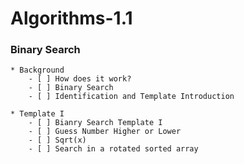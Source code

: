 # Algorithms-1.1

### Binary Search
    * Background
        - [ ] How does it work?
        - [ ] Binary Search
        - [ ] Identification and Template Introduction
    
    * Template I
        - [ ] Bianry Search Template I
        - [ ] Guess Number Higher or Lower
        - [ ] Sqrt(x)
        - [ ] Search in a rotated sorted array
